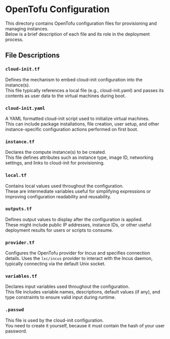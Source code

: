 # OpenTofu Configuration

This directory contains OpenTofu configuration files for provisioning and managing instances.  
Below is a brief description of each file and its role in the deployment process.  

## File Descriptions

### ``cloud-init.tf``

Defines the mechanism to embed cloud-init configuration into the instance(s).  
This file typically references a local file (e.g., cloud-init.yaml) and passes its contents as user data to the virtual machines during boot.  

### ``cloud-init.yaml``

A YAML formatted cloud-init script used to initialize virtual machines.  
This can include package installations, file creation, user setup, and other instance-specific configuration actions performed on first boot.

### ``instance.tf``

Declares the compute instance(s) to be created.  
This file defines attributes such as instance type, image ID, networking settings, and links to cloud-init for provisioning.

### ``local.tf``

Contains local values used throughout the configuration.  
These are intermediate variables useful for simplifying expressions or improving configuration readability and reusability.

### ``outputs.tf``

Defines output values to display after the configuration is applied.  
These might include public IP addresses, instance IDs, or other useful deployment results for users or scripts to consume.

### ``provider.tf``

Configures the OpenTofu provider for Incus and specifies connection details.
Uses the `lxc/incus` provider to interact with the Incus daemon, typically connecting via the default Unix socket.

### ``variables.tf``

Declares input variables used throughout the configuration.  
This file includes variable names, descriptions, default values (if any), and type constraints to ensure valid input during runtime.

### ``.passwd``

This file is used by the cloud-init configuration.  
You need to create it yourself, because it must contain the hash of your user password.
